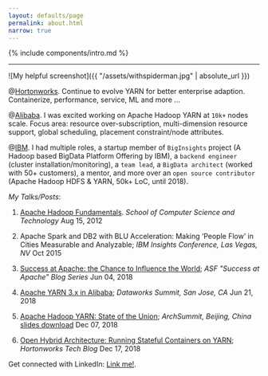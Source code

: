 ```yaml
---
layout: defaults/page
permalink: about.html
narrow: true
---
```


{% include components/intro.md %}

<hr />

![My helpful screenshot]({{ "/assets/withspiderman.jpg" | absolute_url }})

@[Hortonworks](https://en.wikipedia.org/wiki/Hortonworks). Continue to evolve YARN for better enterprise adaption. Containerize, performance, service, ML and more ...

@[Alibaba](https://en.wikipedia.org/wiki/Alibaba_Group). I was excited working on Apache Hadoop YARN at `10k+` nodes scale. Focus area: resource over-subscription, multi-dimension resource support, global scheduling, placement constraint/node attributes.

@[IBM](https://en.wikipedia.org/wiki/IBM). I had multiple roles, a startup member of `BigInsights` project (A Hadoop based BigData Platform Offering by IBM), a `backend engineer` (cluster installation/monitoring), a `team lead`, a `BigData architect` (worked with 50+ customers), a mentor, and more over an `open source contributor` (Apache Hadoop HDFS & YARN, 50k+ LoC, until 2018).

_My Talks/Posts_:

1. [Apache Hadoop Fundamentals](http://cs.ustc.edu.cn/2012/0815/c14931a24900/page.htm). _School of Computer Science and Technology_ Aug 15, 2012

2. Apache Spark and DB2 with BLU Acceleration: Making ‘People Flow’ in Cities Measurable and Analyzable; _IBM Insights Conference, Las Vegas, NV_ Oct 2015

3. [Success at Apache: the Chance to Influence the World](https://blogs.apache.org/foundation/entry/success-at-apache-the-chance); _ASF "Success at Apache" Blog Series_ Jun 04, 2018

4. [Apache YARN 3.x in Alibaba](https://www.slideshare.net/Hadoop_Summit/apache-hadoop-yarn-3x-in-alibaba); _Dataworks Summit, San Jose, CA_ Jun 21, 2018

5. [Apache Hadoop YARN: State of the Union](https://bj2018.archsummit.com/presentation/862); _ArchSummit, Beijing, China_ [slides download](https://myslide.cn/slides/10468) Dec 07, 2018

6. [Open Hybrid Architecture: Running Stateful Containers on YARN](https://hortonworks.com/blog/open-hybrid-architecture-running-stateful-containers-on-yarn/); _Hortonworks Tech Blog_ Dec 17, 2018

Get connected with LinkedIn: [Link me!](https://www.linkedin.com/in/yangwwei/).
